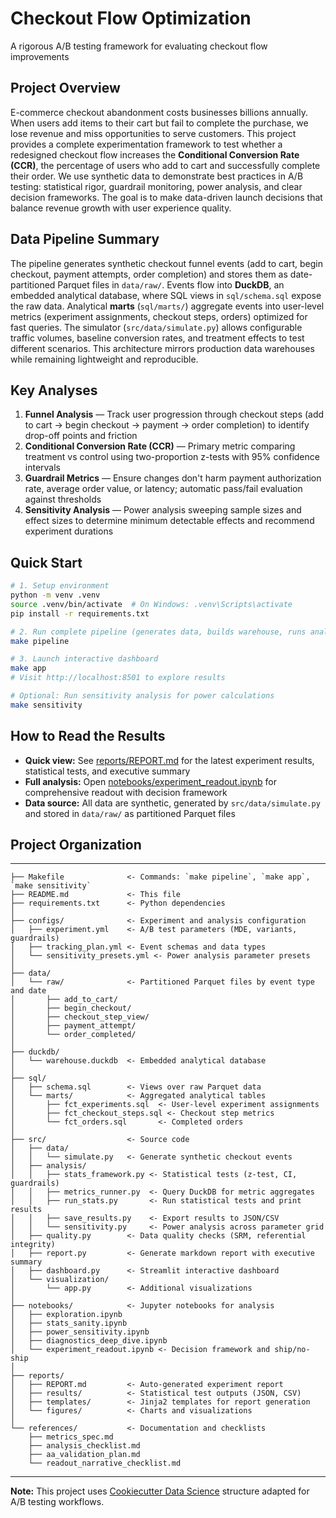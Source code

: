Checkout Flow Optimization
==============================

A rigorous A/B testing framework for evaluating checkout flow improvements

## Project Overview

E-commerce checkout abandonment costs businesses billions annually. When users add items to their cart but fail to complete the purchase, we lose revenue and miss opportunities to serve customers. This project provides a complete experimentation framework to test whether a redesigned checkout flow increases the **Conditional Conversion Rate (CCR)**, the percentage of users who add to cart and successfully complete their order. We use synthetic data to demonstrate best practices in A/B testing: statistical rigor, guardrail monitoring, power analysis, and clear decision frameworks. The goal is to make data-driven launch decisions that balance revenue growth with user experience quality.

## Data Pipeline Summary

The pipeline generates synthetic checkout funnel events (add to cart, begin checkout, payment attempts, order completion) and stores them as date-partitioned Parquet files in `data/raw/`. Events flow into **DuckDB**, an embedded analytical database, where SQL views in `sql/schema.sql` expose the raw data. Analytical **marts** (`sql/marts/`) aggregate events into user-level metrics (experiment assignments, checkout steps, orders) optimized for fast queries. The simulator (`src/data/simulate.py`) allows configurable traffic volumes, baseline conversion rates, and treatment effects to test different scenarios. This architecture mirrors production data warehouses while remaining lightweight and reproducible.

## Key Analyses

1. **Funnel Analysis** — Track user progression through checkout steps (add to cart → begin checkout → payment → order completion) to identify drop-off points and friction
2. **Conditional Conversion Rate (CCR)** — Primary metric comparing treatment vs control using two-proportion z-tests with 95% confidence intervals
3. **Guardrail Metrics** — Ensure changes don't harm payment authorization rate, average order value, or latency; automatic pass/fail evaluation against thresholds
4. **Sensitivity Analysis** — Power analysis sweeping sample sizes and effect sizes to determine minimum detectable effects and recommend experiment durations

## Quick Start

```bash
# 1. Setup environment
python -m venv .venv
source .venv/bin/activate  # On Windows: .venv\Scripts\activate
pip install -r requirements.txt

# 2. Run complete pipeline (generates data, builds warehouse, runs analysis)
make pipeline

# 3. Launch interactive dashboard
make app
# Visit http://localhost:8501 to explore results

# Optional: Run sensitivity analysis for power calculations
make sensitivity
```

## How to Read the Results

- **Quick view:** See [reports/REPORT.md](reports/REPORT.md) for the latest experiment results, statistical tests, and executive summary
- **Full analysis:** Open [notebooks/experiment_readout.ipynb](notebooks/experiment_readout.ipynb) for comprehensive readout with decision framework
- **Data source:** All data are synthetic, generated by `src/data/simulate.py` and stored in `data/raw/` as partitioned Parquet files

## Project Organization
------------

```
├── Makefile              <- Commands: `make pipeline`, `make app`, `make sensitivity`
├── README.md             <- This file
├── requirements.txt      <- Python dependencies
│
├── configs/              <- Experiment and analysis configuration
│   ├── experiment.yml    <- A/B test parameters (MDE, variants, guardrails)
│   ├── tracking_plan.yml <- Event schemas and data types
│   └── sensitivity_presets.yml <- Power analysis parameter presets
│
├── data/
│   └── raw/              <- Partitioned Parquet files by event type and date
│       ├── add_to_cart/
│       ├── begin_checkout/
│       ├── checkout_step_view/
│       ├── payment_attempt/
│       └── order_completed/
│
├── duckdb/
│   └── warehouse.duckdb  <- Embedded analytical database
│
├── sql/
│   ├── schema.sql        <- Views over raw Parquet data
│   └── marts/            <- Aggregated analytical tables
│       ├── fct_experiments.sql  <- User-level experiment assignments
│       ├── fct_checkout_steps.sql <- Checkout step metrics
│       └── fct_orders.sql       <- Completed orders
│
├── src/                  <- Source code
│   ├── data/
│   │   └── simulate.py   <- Generate synthetic checkout events
│   ├── analysis/
│   │   ├── stats_framework.py <- Statistical tests (z-test, CI, guardrails)
│   │   ├── metrics_runner.py  <- Query DuckDB for metric aggregates
│   │   ├── run_stats.py       <- Run statistical tests and print results
│   │   ├── save_results.py    <- Export results to JSON/CSV
│   │   └── sensitivity.py     <- Power analysis across parameter grid
│   ├── quality.py        <- Data quality checks (SRM, referential integrity)
│   ├── report.py         <- Generate markdown report with executive summary
│   ├── dashboard.py      <- Streamlit interactive dashboard
│   └── visualization/
│       └── app.py        <- Additional visualizations
│
├── notebooks/            <- Jupyter notebooks for analysis
│   ├── exploration.ipynb
│   ├── stats_sanity.ipynb
│   ├── power_sensitivity.ipynb
│   ├── diagnostics_deep_dive.ipynb
│   └── experiment_readout.ipynb <- Decision framework and ship/no-ship
│
├── reports/
│   ├── REPORT.md         <- Auto-generated experiment report
│   ├── results/          <- Statistical test outputs (JSON, CSV)
│   ├── templates/        <- Jinja2 templates for report generation
│   └── figures/          <- Charts and visualizations
│
└── references/           <- Documentation and checklists
    ├── metrics_spec.md
    ├── analysis_checklist.md
    ├── aa_validation_plan.md
    └── readout_narrative_checklist.md
```

---

**Note:** This project uses [Cookiecutter Data Science](https://drivendata.github.io/cookiecutter-data-science/) structure adapted for A/B testing workflows.

